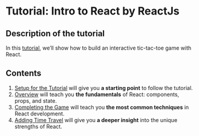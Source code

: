 # **Tutorial: Intro to React** by ReactJs

## Description of the tutorial

In this [tutorial](https://reactjs.org/tutorial/tutorial.html), we’ll show how to build an interactive tic-tac-toe game with React.

## Contents

1. [Setup for the Tutorial](https://reactjs.org/tutorial/tutorial.html#setup-for-the-tutorial) will give you **a starting point** to follow the tutorial.
2. [Overview](https://reactjs.org/tutorial/tutorial.html#overview) will teach you **the fundamentals** of React: components, props, and state.
3. [Completing the Game](https://reactjs.org/tutorial/tutorial.html#completing-the-game) will teach you **the most common techniques** in React development.
4. [Adding Time Travel](https://reactjs.org/tutorial/tutorial.html#adding-time-travel) will give you **a deeper insight** into the unique strengths of React.